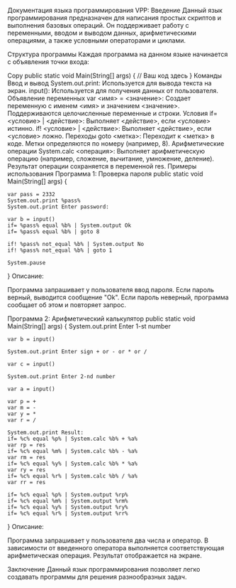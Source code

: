 Документация языка программирования VPP:
Введение
Данный язык программирования предназначен для написания простых скриптов и выполнения базовых операций. Он поддерживает работу с переменными, вводом и выводом данных, арифметическими операциями, а также условными операторами и циклами.

Структура программы
Каждая программа на данном языке начинается с объявления точки входа:

Copy
public static void Main(String[] args) {
    // Ваш код здесь
}
Команды
Ввод и вывод
System.out.print: Используется для вывода текста на экран.
input(): Используется для получения данных от пользователя.
Объявление переменных
var <имя> = <значение>: Создает переменную с именем <имя> и значением <значение>. Поддерживаются целочисленные переменные и строки.
Условия
if= <условие> | <действие>: Выполняет <действие>, если <условие> истинно.
if! <условие> | <действие>: Выполняет <действие>, если <условие> ложно.
Переходы
goto <метка>: Переходит к <метка> в коде. Метки определяются по номеру (например, 8).
Арифметические операции
System.calc <операция>: Выполняет арифметическую операцию (например, сложение, вычитание, умножение, деление). Результат операции сохраняется в переменной res.
Примеры использования
Программа 1: Проверка пароля
public static void Main(String[] args) {

    var pass = 2332
    System.out.print %pass%
    System.out.print Enter password: 

    var b = input()
    if= %pass% equal %b% | System.output Ok
    if= %pass% equal %b% | goto 8

    if! %pass% not_equal %b% | System.output No
    if! %pass% not_equal %b% | goto 1

    System.pause
}
Описание:

Программа запрашивает у пользователя ввод пароля.
Если пароль верный, выводится сообщение "Ok".
Если пароль неверный, программа сообщает об этом и повторяет запрос.

Программа 2: Арифметический калькулятор
public static void Main(String[] args) {
    System.out.print Enter 1-st number

    var b = input()

    System.out.print Enter sign + or - or * or /

    var c = input()

    System.out.print Enter 2-nd number

    var a = input()

    var p = +
    var m = -
    var y = *
    var r = /

    System.out.print Result:
    if= %c% equal %p% | System.calc %b% + %a%
    var rp = res
    if= %c% equal %m% | System.calc %b% - %a%
    var rm = res
    if= %c% equal %y% | System.calc %b% * %a%
    var ry = res
    if= %c% equal %r% | System.calc %b% / %a%
    var rr = res

    if= %c% equal %p% | System.output %rp%
    if= %c% equal %m% | System.output %rm%
    if= %c% equal %y% | System.output %ry%
    if= %c% equal %r% | System.output %rr%
}
Описание:

Программа запрашивает у пользователя два числа и оператор.
В зависимости от введенного оператора выполняется соответствующая арифметическая операция.
Результат отображается на экране.

Заключение
Данный язык программирования позволяет легко создавать программы для решения разнообразных задач.
